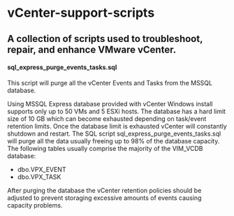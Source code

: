 # vCenter-support-scripts

A collection of scripts used to troubleshoot, repair, and enhance VMware vCenter.
----------
#### **sql_express_purge_events_tasks.sql** 
This script will purge all the vCenter Events and Tasks from the MSSQL database.

Using MSSQL Express database provided with vCenter Windows install supports only up to 50 VMs and 5 ESXi hosts. The database has a hard limit size of 10 GB which can become exhausted depending on task/event retention limits. Once the database limit is exhausted vCenter will constantly shutdown and restart. The SQL script sql_express_purge_events_tasks.sql will purge all the data usually freeing up to 98% of the database capacity.
The following tables usually comprise the majority of the VIM_VCDB database:

 -  dbo.VPX_EVENT
 -  dbo.VPX_TASK

After purging the database the vCenter retention policies should be adjusted to prevent storaging excessive amounts of events causing capacity problems.
